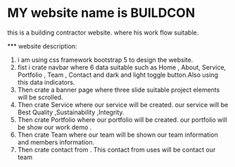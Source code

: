 # MY website name is BUILDCON

this is a building contractor website. where his work flow suitable.

\*\*\* website description:

1. i am using css framework bootstrap 5 to design the website.
2. fist i crate navbar where 6 data suitable such as Home , About, Service, Portfolio , Team , Contact and dark and light toggle button.Also using this data indicators.
3. Then crate a banner page where three slide suitable project elements will be scrolled.
4. Then crate Service where our service will be created. our service will be Best Quality ,Sustainability ,Integrity.
5. Then crate Portfolio where our portfolio will be created. our portfolio will be show our work demo .
6. Then crate Team where our team will be shown our team information and members information.
7. Then crate contact from . This contact from uses will be contact our team
